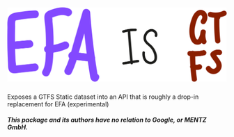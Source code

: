 # ![EFA is GTFS](efa-is-gtfs.svg)

Exposes a GTFS Static dataset into an API that is roughly a drop-in replacement for EFA (experimental)

##### This package and its authors have no relation to Google, or MENTZ GmbH.
